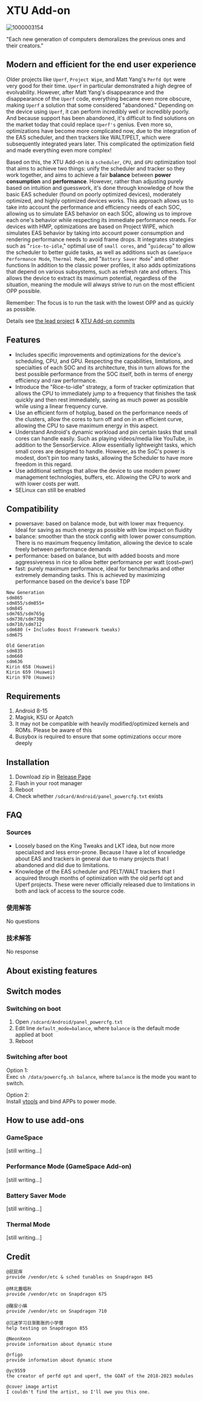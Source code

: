 # XTU Add-on
![1000003154](https://github.com/user-attachments/assets/461e2985-32ef-400b-a01e-6d6995d9681e)

"Each new generation of computers demoralizes the previous ones and their creators."
## Modern and efficient for the end user experience

Older projects like `Uperf`, `Project Wipe`, and Matt Yang's `Perfd Opt` were very good for their time. `Uperf` in particular demonstrated a high degree of evolvability. However, after Matt Yang's disappearance and the disappearance of the `Uperf` code, everything became even more obscure, making `Uperf` a solution that some considered "abandoned." Depending on the device using `Uperf`, it can perform incredibly well or incredibly poorly. And because support has been abandoned, it's difficult to find solutions on the market today that could replace `Uperf's` genius. Even more so, optimizations have become more complicated now, due to the integration of the EAS scheduler, and then trackers like WALT/PELT, which were subsequently integrated years later. This complicated the optimization field and made everything even more complex!

Based on this, the XTU Add-on is a `scheduler`, `CPU`, and `GPU` optimization tool that aims to achieve two things: unify the scheduler and tracker so they work together, and aims to achieve a fair **balance** between **power consumption** and **performance**. However, rather than adjusting purely based on intuition and guesswork, it's done through knowledge of how the basic EAS scheduler (found on poorly optimized devices), moderately optimized, and highly optimized devices works. This approach allows us to take into account the performance and efficiency needs of each SOC, allowing us to simulate EAS behavior on each SOC, allowing us to improve each one's behavior while respecting its immediate performance needs. For devices with HMP, optimizations are based on Project WIPE, which simulates EAS behavior by taking into account power consumption and rendering performance needs to avoid frame drops. It integrates strategies such as "`rice-to-idle`," optimal use of `small cores`, and "`guidecap`" to allow the scheduler to better guide tasks, as well as additions such as `GameSpace` `Performance Mode`, `Thermal Mode`, and "`Battery Saver Mode`" and other functions In addition to the classic power profiles, it also adds optimizations that depend on various subsystems, such as refresh rate and others. This allows the device to extract its maximum potential, regardless of the situation, meaning the module will always strive to run on the most efficient OPP possible.

Remember: The focus is to run the task with the lowest OPP and as quickly as possible.

Details see [the lead project](https://github.com/WeirdMidas/XTUAddon/commits/master/) & [XTU Add-on commits](https://github.com/WeirdMidas/XTUAddon/commits/master/)    

## Features
- Includes specific improvements and optimizations for the device's scheduling, CPU, and GPU. Respecting the capabilities, limitations, and specialties of each SOC and its architecture, this in turn allows for the best possible performance from the SOC itself, both in terms of energy efficiency and raw performance.
- Introduce the "Rice-to-idle" strategy, a form of tracker optimization that allows the CPU to immediately jump to a frequency that finishes the task quickly and then rest immediately, saving as much power as possible while using a linear frequency curve.
- Use an efficient form of hotplug, based on the performance needs of the clusters, allow the cores to turn off and on in an efficient curve, allowing the CPU to save maximum energy in this aspect.
- Understand Android's dynamic workload and pin certain tasks that small cores can handle easily. Such as playing videos/media like YouTube, in addition to the SensorService. Allow essentially lightweight tasks, which small cores are designed to handle. However, as the SoC's power is modest, don't pin too many tasks, allowing the Scheduler to have more freedom in this regard.
- Use additional settings that allow the device to use modern power management technologies, buffers, etc. Allowing the CPU to work and with lower costs per watt.
- SELinux can still be enabled

## Compatibility

- powersave: based on balance mode, but with lower max frequency. Ideal for saving as much energy as possible with low impact on fluidity
- balance: smoother than the stock config with lower power consumption. There is no maximum frequency limitation, allowing the device to scale freely between performance demands
- performance: based on balance, but with added boosts and more aggressiveness in rice to allow better performance per watt (cost~pwr)
- fast: purely maximum performance, ideal for benchmarks and other extremely demanding tasks. This is achieved by maximizing performance based on the device's base TDP

```plain
New Generation
sdm865
sdm855/sdm855+
sdm845
sdm765/sdm765g
sdm730/sdm730g
sdm710/sdm712
sdm680 (+ Includes Boost Framework tweaks)
sdm675

Old Generation
sdm835
sdm660
sdm636
Kirin 658 (Huawei)
Kirin 659 (Huawei)
Kirin 970 (Huawei)
```

## Requirements

1. Android 8-15
2. Magisk, KSU or Apatch
3. It may not be compatible with heavily modified/optimized kernels and ROMs. Please be aware of this
4. Busybox is required to ensure that some optimizations occur more deeply
 
## Installation

1. Download zip in [Release Page](https://github.com/WeirdMidas/SkyPERFAddon/releases)
2. Flash in your root manager
3. Reboot
4. Check whether `/sdcard/Android/panel_powercfg.txt` exists

## FAQ

### Sources

- Loosely based on the King Tweaks and LKT idea, but now more specialized and less error-prone. Because I have a lot of knowledge about EAS and trackers in general due to many projects that I abandoned and did due to limitations.
- Knowledge of the EAS scheduler and PELT/WALT trackers that I acquired through months of optimization with the old perfd ​​opt and Uperf projects. These were never officially released due to limitations in both and lack of access to the source code.

### 使用解答

No questions

### 技术解答

No response

## About existing features

## Switch modes

### Switching on boot

1. Open `/sdcard/Android/panel_powercfg.txt`
2. Edit line `default_mode=balance`, where `balance` is the default mode applied at boot
3. Reboot

### Switching after boot

Option 1:  
Exec `sh /data/powercfg.sh balance`, where `balance` is the mode you want to switch.  

Option 2:  
Install [vtools](https://www.coolapk.com/apk/com.omarea.vtools) and bind APPs to power mode.  

## How to use add-ons

### GameSpace

[still writing...]

### Performance Mode (GameSpace Add-on)

[still writing...]

### Battery Saver Mode

[still writing...]

### Thermal Mode

[still writing...]

## Credit

```plain
@屁屁痒
provide /vendor/etc & sched tunables on Snapdragon 845

@林北蓋唱秋
provide /vendor/etc on Snapdragon 675

@酪安小煸
provide /vendor/etc on Snapdragon 710

@沉迷学习日渐膨胀的小学僧
help testing on Snapdragon 855

@NeonXeon
provide information about dynamic stune

@rfigo
provide information about dynamic stune

@yc9559
the creator of perfd ​​opt and uperf, the GOAT of the 2018-2023 modules

@cover image artist
I couldn't find the artist, so I'll owe you this one.
```
